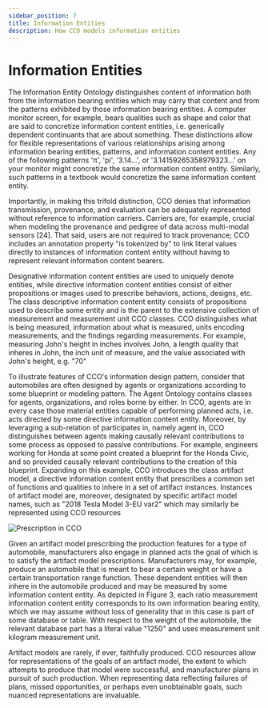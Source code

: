```yaml
---
sidebar_position: 7
title: Information Entities
description: How CCO models information entities
---
```


# Information Entities

The Information Entity Ontology distinguishes content of information both from the information bearing entities which may carry that content and from the patterns exhibited by those information bearing entities. A computer monitor screen, for example, bears qualities such as shape and color that are said to concretize information content entities, i.e. generically dependent continuants that are about something. These distinctions allow for flexible representations of various relationships arising among information bearing entities, patterns, and information content entities. Any of the following patterns 'π', 'pi', '3.14...', or '3.14159265358979323...' on your monitor might concretize the same information content entity. Similarly, such patterns in a textbook would concretize the same information content entity.

Importantly, in making this trifold distinction, CCO denies that information transmission, provenance, and evaluation can be adequately represented without reference to information carriers. Carriers are, for example, crucial when modeling the provenance and pedigree of data across multi-modal sensors [24]. That said, users are not required to track provenance; CCO includes an annotation property "is tokenized by" to link literal values directly to instances of information content entity without having to represent relevant information content bearers.

Designative information content entities are used to uniquely denote entities, while directive information content entities consist of either propositions or images used to prescribe behaviors, actions, designs, etc. The class descriptive information content entity consists of propositions used to describe some entity and is the parent to the extensive collection of measurement and measurement unit CCO classes. CCO distinguishes what is being measured, information about what is measured, units encoding measurements, and the findings regarding measurements. For example, measuring John's height in inches involves John, a length quality that inheres in John, the inch unit of measure, and the value associated with John's height, e.g. "70"

To illustrate features of CCO's information design pattern, consider that automobiles are often designed by agents or organizations according to some blueprint or modeling pattern. The Agent Ontology contains classes for agents, organizations, and roles borne by either. In CCO, agents are in every case those material entities capable of performing planned acts, i.e. acts directed by some directive information content entity. Moreover, by leveraging a sub-relation of participates in, namely agent in, CCO distinguishes between agents making causally relevant contributions to some process as opposed to passive contributions. For example, engineers working for Honda at some point created a blueprint for the Honda Civic, and so provided causally relevant contributions to the creation of this blueprint. Expanding on this example, CCO introduces the class artifact model, a directive information content entity that prescribes a common set of functions and qualities to inhere in a set of artifact instances. Instances of artifact model are, moreover, designated by specific artifact model names, such as "2018 Tesla Model 3-EU var2" which may similarly be represented using CCO resources

![Prescription in CCO](https://raw.githubusercontent.com/CommonCoreOntology/cco-webpage/main/docs/assets/logos/prescription.png)

Given an artifact model prescribing the production features for a type of automobile, manufacturers also engage in planned acts the goal of which is to satisfy the artifact model prescriptions. Manufacturers may, for example, produce an automobile that is meant to bear a certain weight or have a certain transportation range function. These dependent entities will then inhere in the automobile produced and may be measured by some information content entity. As depicted in Figure 3, each ratio measurement information content entity corresponds to its own information bearing entity, which we may assume without loss of generality that in this case is part of some database or table. With respect to the weight of the automobile, the relevant database part has a literal value "1250" and uses measurement unit kilogram measurement unit.

Artifact models are rarely, if ever, faithfully produced. CCO resources allow for representations of the goals of an artifact model, the extent to which attempts to produce that model were successful, and manufacturer plans in pursuit of such production. When representing data reflecting failures of plans, missed opportunities, or perhaps even unobtainable goals, such nuanced representations are invaluable. 